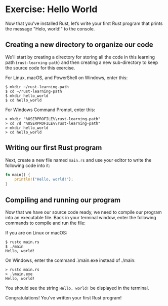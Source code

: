 # Exercise: Hello World

Now that you’ve installed Rust, let’s write your first Rust program that prints the message "Helo,
world!" to the console.


## Creating a new directory to organize our code

We'll start by creating a directory for storing all the code in this learning path
(`rust-learning-path`) and then creating a new sub-directory to keep the source code for this
exercise.

For Linux, macOS, and PowerShell on Windows, enter this:

    $ mkdir ~/rust-learning-path
    $ cd ~/rust-learning-path
    $ mkdir hello_world
    $ cd hello_world

For Windows Command Prompt, enter this:

    > mkdir "%USERPROFILE%\rust-learning-path"
    > cd /d "%USERPROFILE%\rust-learning-path"
    > mkdir hello_world
    > cd hello_world


## Writing our first Rust program

Next, create a new file named `main.rs` and use your editor to write the following code into it:

```rust
fn main() {
	println!("Hello, world!");
}
```

## Compiling and running our program

Now that we have our source code ready, we need to compile our program into an executable file.
Back in your terminal window, enter  the following commands to compile and run the file:

If you are on Linux or macOS:

    $ rustc main.rs
    $ ./main
    Hello, world!

On Windows, enter the command .\main.exe instead of ./main:

    > rustc main.rs
    > .\main.exe
    Hello, world!

You should see the string `Hello, world!` be displayed in the terminal.

Congratulations! You’ve written your first Rust program!

